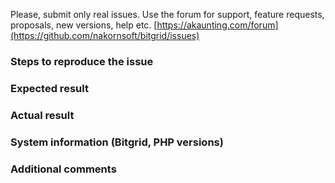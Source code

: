 Please, submit only real issues. Use the forum for support, feature requests, proposals, new versions, help etc. [https://akaunting.com/forum](https://github.com/nakornsoft/bitgrid/issues)

### Steps to reproduce the issue



### Expected result



### Actual result



### System information (Bitgrid, PHP versions)



### Additional comments
